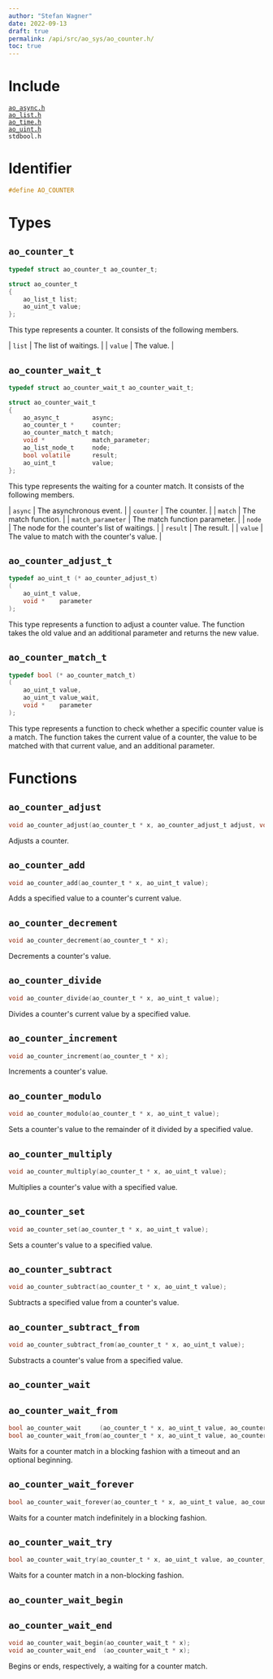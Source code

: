 ```yaml
---
author: "Stefan Wagner"
date: 2022-09-13
draft: true
permalink: /api/src/ao_sys/ao_counter.h/
toc: true
---
```


# Include

[`ao_async.h`](ao_async.h.md) <br/>
[`ao_list.h`](../ao/ao_list.h.md) <br/>
[`ao_time.h`](ao_time.h.md) <br/>
[`ao_uint.h`](../ao/ao_uint.h.md) <br/>
`stdbool.h`

# Identifier

```c
#define AO_COUNTER
```

# Types

## `ao_counter_t`

```c
typedef struct ao_counter_t ao_counter_t;
```

```c
struct ao_counter_t
{
    ao_list_t list;
    ao_uint_t value;
};
```

This type represents a counter. It consists of the following members.

| `list` | The list of waitings. |
| `value` | The value. |

## `ao_counter_wait_t`

```c
typedef struct ao_counter_wait_t ao_counter_wait_t;
```

```c
struct ao_counter_wait_t
{
    ao_async_t         async;
    ao_counter_t *     counter;
    ao_counter_match_t match;
    void *             match_parameter;
    ao_list_node_t     node;
    bool volatile      result;
    ao_uint_t          value;
};
```

This type represents the waiting for a counter match. It consists of the following members.

| `async` | The asynchronous event. |
| `counter` | The counter. |
| `match` | The match function. |
| `match_parameter` | The match function parameter. |
| `node` | The node for the counter's list of waitings. |
| `result` | The result. |
| `value` | The value to match with the counter's value. |

## `ao_counter_adjust_t`

```c
typedef ao_uint_t (* ao_counter_adjust_t)
(
    ao_uint_t value,
    void *    parameter
);
```

This type represents a function to adjust a counter value. The function takes the old value and an additional parameter and returns the new value.

## `ao_counter_match_t`

```c
typedef bool (* ao_counter_match_t)
(
    ao_uint_t value,
    ao_uint_t value_wait,
    void *    parameter
);
```

This type represents a function to check whether a specific counter value is a match. The function takes the current value of a counter, the value to be matched with that current value, and an additional parameter.

# Functions

## `ao_counter_adjust`

```c
void ao_counter_adjust(ao_counter_t * x, ao_counter_adjust_t adjust, void * adjust_parameter);
```

Adjusts a counter.

## `ao_counter_add`

```c
void ao_counter_add(ao_counter_t * x, ao_uint_t value);
```

Adds a specified value to a counter's current value.

## `ao_counter_decrement`

```c
void ao_counter_decrement(ao_counter_t * x);
```

Decrements a counter's value.

## `ao_counter_divide`

```c
void ao_counter_divide(ao_counter_t * x, ao_uint_t value);
```

Divides a counter's current value by a specified value.

## `ao_counter_increment`

```c
void ao_counter_increment(ao_counter_t * x);
```

Increments a counter's value.

## `ao_counter_modulo`

```c
void ao_counter_modulo(ao_counter_t * x, ao_uint_t value);
```

Sets a counter's value to the remainder of it divided by a specified value.

## `ao_counter_multiply`

```c
void ao_counter_multiply(ao_counter_t * x, ao_uint_t value);
```

Multiplies a counter's value with a specified value.

## `ao_counter_set`

```c
void ao_counter_set(ao_counter_t * x, ao_uint_t value);
```

Sets a counter's value to a specified value.

## `ao_counter_subtract`

```c
void ao_counter_subtract(ao_counter_t * x, ao_uint_t value);
```

Subtracts a specified value from a counter's value.

## `ao_counter_subtract_from`

```c
void ao_counter_subtract_from(ao_counter_t * x, ao_uint_t value);
```

Substracts a counter's value from a specified value.

## `ao_counter_wait`
## `ao_counter_wait_from`

```c
bool ao_counter_wait     (ao_counter_t * x, ao_uint_t value, ao_counter_match_t match, void * match_parameter, ao_time_t timeout);
bool ao_counter_wait_from(ao_counter_t * x, ao_uint_t value, ao_counter_match_t match, void * match_parameter, ao_time_t timeout, ao_time_t beginning);
```

Waits for a counter match in a blocking fashion with a timeout and an optional beginning.

## `ao_counter_wait_forever`

```c
bool ao_counter_wait_forever(ao_counter_t * x, ao_uint_t value, ao_counter_match_t match, void * match_parameter);
```

Waits for a counter match indefinitely in a blocking fashion.

## `ao_counter_wait_try`

```c
bool ao_counter_wait_try(ao_counter_t * x, ao_uint_t value, ao_counter_match_t match, void * match_parameter);
```

Waits for a counter match in a non-blocking fashion.

## `ao_counter_wait_begin`
## `ao_counter_wait_end`

```c
void ao_counter_wait_begin(ao_counter_wait_t * x);
void ao_counter_wait_end  (ao_counter_wait_t * x);
```

Begins or ends, respectively, a waiting for a counter match.
